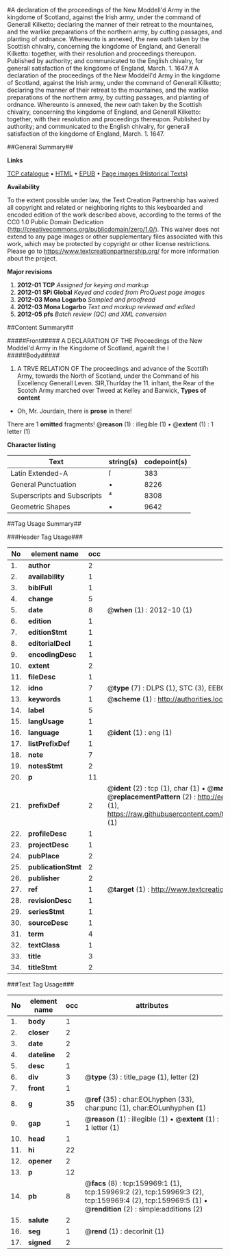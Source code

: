 #A declaration of the proceedings of the New Moddell'd Army in the kingdome of Scotland, against the Irish army, under the command of Generall Kilketto; declaring the manner of their retreat to the mountaines, and the warlike preparations of the northern army, by cutting passages, and planting of ordnance. Whereunto is annexed, the new oath taken by the Scottish chivalry, concerning the kingdome of England, and Generall Kilketto: together, with their resolution and proceedings thereupon. Published by authority; and communicated to the English chivalry, for generall satisfaction of the kingdome of England, March. 1. 1647.#
A declaration of the proceedings of the New Moddell'd Army in the kingdome of Scotland, against the Irish army, under the command of Generall Kilketto; declaring the manner of their retreat to the mountaines, and the warlike preparations of the northern army, by cutting passages, and planting of ordnance. Whereunto is annexed, the new oath taken by the Scottish chivalry, concerning the kingdome of England, and Generall Kilketto: together, with their resolution and proceedings thereupon. Published by authority; and communicated to the English chivalry, for generall satisfaction of the kingdome of England, March. 1. 1647.

##General Summary##

**Links**

[TCP catalogue](http://www.ota.ox.ac.uk/tcp/)  • 
[HTML](http://tei.it.ox.ac.uk/tcp/Texts-HTML/free/A82/A82224.html)  • 
[EPUB](http://tei.it.ox.ac.uk/tcp/Texts-EPUB/free/A82/A82224.epub) • 
[Page images (Historical Texts)](https://historicaltexts.jisc.ac.uk/eebo-99861901e)

**Availability**

To the extent possible under law, the Text Creation Partnership has waived all copyright and related or neighboring rights to this keyboarded and encoded edition of the work described above, according to the terms of the CC0 1.0 Public Domain Dedication (http://creativecommons.org/publicdomain/zero/1.0/). This waiver does not extend to any page images or other supplementary files associated with this work, which may be protected by copyright or other license restrictions. Please go to https://www.textcreationpartnership.org/ for more information about the project.

**Major revisions**

1. __2012-01__ __TCP__ *Assigned for keying and markup*
1. __2012-01__ __SPi Global__ *Keyed and coded from ProQuest page images*
1. __2012-03__ __Mona Logarbo__ *Sampled and proofread*
1. __2012-03__ __Mona Logarbo__ *Text and markup reviewed and edited*
1. __2012-05__ __pfs__ *Batch review (QC) and XML conversion*

##Content Summary##

#####Front#####
A DECLARATION OF THE Proceedings of the New Moddel'd Army in the Kingdome of Scotland, againſt the I
#####Body#####

1. A TRVE RELATION OF The proceedings and advance of the Scottiſh Army, towards the North of Scotland, under the Command of his Excellency Generall Leven.
SIR,Thurſday the 11. inſtant, the Rear of the Scotch Army marched over Tweed at Kelſey and Barwick, 
**Types of content**

  * Oh, Mr. Jourdain, there is **prose** in there!

There are 1 **omitted** fragments! 
 @__reason__ (1) : illegible (1)  •  @__extent__ (1) : 1 letter (1)

**Character listing**


|Text|string(s)|codepoint(s)|
|---|---|---|
|Latin Extended-A|ſ|383|
|General Punctuation|•|8226|
|Superscripts             and Subscripts|⁴|8308|
|Geometric Shapes|▪|9642|

##Tag Usage Summary##

###Header Tag Usage###

|No|element name|occ|attributes|
|---|---|---|---|
|1.|__author__|2||
|2.|__availability__|1||
|3.|__biblFull__|1||
|4.|__change__|5||
|5.|__date__|8| @__when__ (1) : 2012-10 (1)|
|6.|__edition__|1||
|7.|__editionStmt__|1||
|8.|__editorialDecl__|1||
|9.|__encodingDesc__|1||
|10.|__extent__|2||
|11.|__fileDesc__|1||
|12.|__idno__|7| @__type__ (7) : DLPS (1), STC (3), EEBO-CITATION (1), PROQUEST (1), VID (1)|
|13.|__keywords__|1| @__scheme__ (1) : http://authorities.loc.gov/ (1)|
|14.|__label__|5||
|15.|__langUsage__|1||
|16.|__language__|1| @__ident__ (1) : eng (1)|
|17.|__listPrefixDef__|1||
|18.|__note__|7||
|19.|__notesStmt__|2||
|20.|__p__|11||
|21.|__prefixDef__|2| @__ident__ (2) : tcp (1), char (1)  •  @__matchPattern__ (2) : ([0-9\-]+):([0-9IVX]+) (1), (.+) (1)  •  @__replacementPattern__ (2) : http://eebo.chadwyck.com/downloadtiff?vid=$1&page=$2 (1), https://raw.githubusercontent.com/textcreationpartnership/Texts/master/tcpchars.xml#$1 (1)|
|22.|__profileDesc__|1||
|23.|__projectDesc__|1||
|24.|__pubPlace__|2||
|25.|__publicationStmt__|2||
|26.|__publisher__|2||
|27.|__ref__|1| @__target__ (1) : http://www.textcreationpartnership.org/docs/. (1)|
|28.|__revisionDesc__|1||
|29.|__seriesStmt__|1||
|30.|__sourceDesc__|1||
|31.|__term__|4||
|32.|__textClass__|1||
|33.|__title__|3||
|34.|__titleStmt__|2||


###Text Tag Usage###

|No|element name|occ|attributes|
|---|---|---|---|
|1.|__body__|1||
|2.|__closer__|2||
|3.|__date__|2||
|4.|__dateline__|2||
|5.|__desc__|1||
|6.|__div__|3| @__type__ (3) : title_page (1), letter (2)|
|7.|__front__|1||
|8.|__g__|35| @__ref__ (35) : char:EOLhyphen (33), char:punc (1), char:EOLunhyphen (1)|
|9.|__gap__|1| @__reason__ (1) : illegible (1)  •  @__extent__ (1) : 1 letter (1)|
|10.|__head__|1||
|11.|__hi__|22||
|12.|__opener__|2||
|13.|__p__|12||
|14.|__pb__|8| @__facs__ (8) : tcp:159969:1 (1), tcp:159969:2 (2), tcp:159969:3 (2), tcp:159969:4 (2), tcp:159969:5 (1)  •  @__rendition__ (2) : simple:additions (2)|
|15.|__salute__|2||
|16.|__seg__|1| @__rend__ (1) : decorInit (1)|
|17.|__signed__|2||
